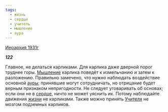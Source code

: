 ```yaml
---
tags:
  - жизнь
  - сердце
  - учитель
  - мышление
  - аура
---
```

[Иерархия 1931г](https://127.0.0.1:4002/agni/1931)

___122___

Главное, не делаться карликами. Для карлика даже дверной порог труднее горы. [Мышление](../../../tags/#мышление) карлика поведёт к измельчанию и затем к разложению. Правильно замечено, что нужно наблюдать воздействие основной [ауры](../../../tags/#аура); принявшие могут сотрудничать, но отрицание будет верным признаком непригодности. Не следует уговаривать об основах; если они не в [сердце](../../../tags/#сердце), ничто не может уяснить их. Потому наблюдайте движения [жизни](../../../tags/#жизнь) не карликами. Также можно принять [Учителя](../../../tags/#учитель) не мозгом подземных карликов.   

